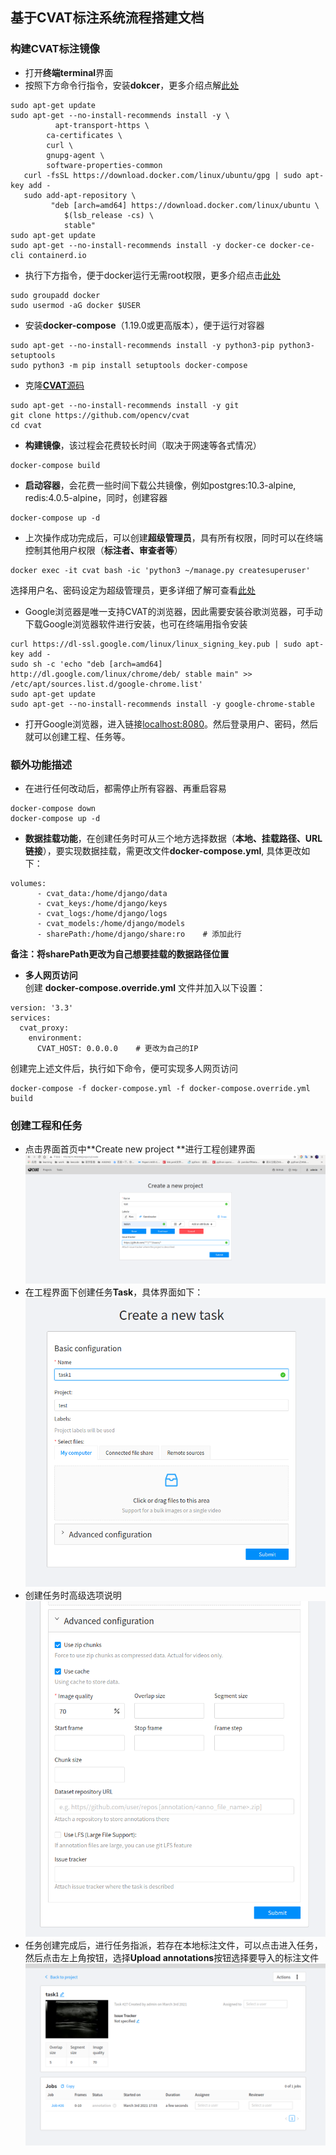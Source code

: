 ## 基于CVAT标注系统流程搭建文档

### 构建CVAT标注镜像
* 打开**终端terminal**界面
* 按照下方命令行指令，安装**dokcer**，更多介绍点解[此处](https://docs.docker.com/install/linux/docker-ce/ubuntu/)  
```
sudo apt-get update
sudo apt-get --no-install-recommends install -y \
		  apt-transport-https \
  		ca-certificates \
  		curl \
  		gnupg-agent \
  		software-properties-common
   curl -fsSL https://download.docker.com/linux/ubuntu/gpg | sudo apt-key add -
   sudo add-apt-repository \
 		 "deb [arch=amd64] https://download.docker.com/linux/ubuntu \
  			$(lsb_release -cs) \
  			stable"
sudo apt-get update
sudo apt-get --no-install-recommends install -y docker-ce docker-ce-cli containerd.io
```
* 执行下方指令，便于docker运行无需root权限，更多介绍点击[此处](https://docs.docker.com/install/linux/linux-postinstall/)  
```
sudo groupadd docker
sudo usermod -aG docker $USER
```
* 安装**docker-compose**（1.19.0或更高版本），便于运行对容器  
```
sudo apt-get --no-install-recommends install -y python3-pip python3-setuptools
sudo python3 -m pip install setuptools docker-compose
```
* 克隆[**CVAT**源码](https://github.com/opencv/cvat)
```
sudo apt-get --no-install-recommends install -y git
git clone https://github.com/opencv/cvat
cd cvat
```
* **构建镜像**，该过程会花费较长时间（取决于网速等各式情况）
```
docker-compose build
```
*  **启动容器**，会花费一些时间下载公共镜像，例如postgres:10.3-alpine, redis:4.0.5-alpine，同时，创建容器
```
docker-compose up -d
```
* 上次操作成功完成后，可以创建**超级管理员**，具有所有权限，同时可以在终端控制其他用户权限（**标注者、审查者等**）
```
docker exec -it cvat bash -ic 'python3 ~/manage.py createsuperuser'
```
选择用户名、密码设定为超级管理员，更多详细了解可查看[此处](https://docs.djangoproject.com/en/2.2/ref/django-admin/#createsuperuser)

* Google浏览器是唯一支持CVAT的浏览器，因此需要安装谷歌浏览器，可手动下载Google浏览器软件进行安装，也可在终端用指令安装
```
curl https://dl-ssl.google.com/linux/linux_signing_key.pub | sudo apt-key add -
sudo sh -c 'echo "deb [arch=amd64] http://dl.google.com/linux/chrome/deb/ stable main" >> /etc/apt/sources.list.d/google-chrome.list'
sudo apt-get update
sudo apt-get --no-install-recommends install -y google-chrome-stable
```
* 打开Google浏览器，进入链接[localhost:8080](http://localhost:8080/)。然后登录用户、密码，然后就可以创建工程、任务等。

### 额外功能描述
* 在进行任何改动后，都需停止所有容器、再重启容易
```
docker-compose down
docker-compose up -d
```
* **数据挂载功能**，在创建任务时可从三个地方选择数据（**本地、挂载路径、URL链接**），要实现数据挂载，需更改文件**docker-compose.yml**, 具体更改如下：
```
volumes:
      - cvat_data:/home/django/data
      - cvat_keys:/home/django/keys
      - cvat_logs:/home/django/logs
      - cvat_models:/home/django/models
      - sharePath:/home/django/share:ro    # 添加此行
```
**备注：将sharePath更改为自己想要挂载的数据路径位置**

*  **多人网页访问**  
创建 **docker-compose.override.yml** 文件并加入以下设置：
```
version: '3.3'
services:
  cvat_proxy:
    environment:
      CVAT_HOST: 0.0.0.0    # 更改为自己的IP
```
创建完上述文件后，执行如下命令，便可实现多人网页访问
```
docker-compose -f docker-compose.yml -f docker-compose.override.yml build
```

###  创建工程和任务
* 点击界面首页中**Create new project **进行工程创建界面  
![创建工程界面](https://github.com/gen0924/ImageSource/raw/main/images/%E5%88%9B%E5%BB%BA%E5%B7%A5%E7%A8%8B.png)  
* 在工程界面下创建任务**Task**，具体界面如下：  
![工程下创建任务界面](https://github.com/gen0924/ImageSource/raw/main/images/%E5%B7%A5%E7%A8%8B%E4%B8%8B%E5%88%9B%E5%BB%BA%E4%BB%BB%E5%8A%A1.png)  
* 创建任务时高级选项说明  
![创建任务时高级选项](https://github.com/gen0924/ImageSource/raw/main/images/%E5%88%9B%E5%BB%BA%E4%BB%BB%E5%8A%A1%E9%AB%98%E7%BA%A7%E8%AE%BE%E7%BD%AE.png)  
* 任务创建完成后，进行任务指派，若存在本地标注文件，可以点击进入任务，然后点击左上角按钮，选择**Upload annotations**按钮选择要导入的标注文件  
![任务创建完成界面](https://github.com/gen0924/ImageSource/raw/main/images/%E4%BB%BB%E5%8A%A1%E5%88%9B%E5%BB%BA%E5%AE%8C%E6%88%90%E7%95%8C%E9%9D%A2.png)

